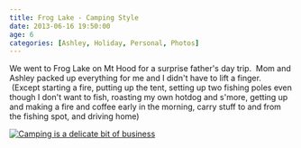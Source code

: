 ```yaml
---
title: Frog Lake - Camping Style
date: 2013-06-16 19:50:00
age: 6
categories: [Ashley, Holiday, Personal, Photos]
---
```

We went to Frog Lake on Mt Hood for a surprise father's day trip.  Mom and Ashley packed up everything for me and I didn't have to lift a finger.  (Except starting a fire, putting up the tent, setting up two fishing poles even though I don't want to fish, roasting my own hotdog and s'more, getting up and making a fire and coffee early in the morning, carry stuff to and from the fishing spot, and driving home)

[<img src="https://lh3.googleusercontent.com/t08wxoOfGIA375ieniapxtTlboZTYZFHQvKz8DB2M1u3AwNQdPH3lEpFnxJl1Rs4fTmsK3PzlzG83QqgxscsusMbJY7qE-wcVvbGm5XKfoo-cQQmjZqoQhwMBlP2i8e1MxZ8OFQesDEP3y_zL5eNNv-E5NuySYLgcfDRDCdZ61nhkGeFRs_mws4tJ3gRKYE5MefKAyW8VtGgUETLY2MuOE4jt9y0GHxF7I_dy6ZYxwM55amw4v0F5Fqbm3oKL50IAlY45JFe7mxLySVmqmEZQi-gFdEZLuxbUjbjJQaAbCSDf5ZHe3PISTBytk78fql8dAesMAGQp18GJPOtNagulCl85FVxjAM9TTz5-fLbWj_VD4SUUVudj1XBcGPjGJQiIz3lkdeR1ZnBxxho6-qshlu2XuYmFZ1Hxla72YokOF2KAM8vHkLm4CGKslJblvJA3HurWJ1U7WTZRjuNLwpNqV08Adx4404TLTW8-iSX6CCxf6I7RFOGBPklNuOrvd-JykiHXaJs1bsTND8w68lUuX3zvQeNZ7g-2pw0Q-eJnVrt0RVNOLNWc3E0SFcrerrUCLRcRCOazBAx7bGKiTwH9-CMh1X5K6BsrAefAXusleIkVtnjNvwdMdne3L4elIpkyghYp5g6KdnX8qzf3hZpJOVUUA=s250-k-no" alt="Camping is a delicate bit of business" class="wyseguys-album"/>](https://photos.google.com/album/AF1QipNN8lWntAOvdEFMttnK42AxhrBYbJ8plOX8ivTo)